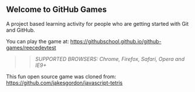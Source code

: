 ## Welcome to GitHub Games

A project based learning activity for people who are getting started with Git and GitHub.

You can play the game at: https://githubschool.github.io/github-games/reecedevtest

>> _*SUPPORTED BROWSERS*: Chrome, Firefox, Safari, Opera and IE9+_

This fun open source game was cloned from: https://github.com/jakesgordon/javascript-tetris
